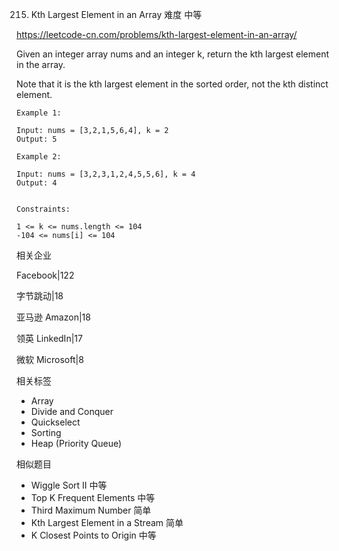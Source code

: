 215. Kth Largest Element in an Array
难度
中等

https://leetcode-cn.com/problems/kth-largest-element-in-an-array/

Given an integer array nums and an integer k, return the kth largest element in the array.

Note that it is the kth largest element in the sorted order, not the kth distinct element.

 
```
Example 1:

Input: nums = [3,2,1,5,6,4], k = 2
Output: 5

Example 2:

Input: nums = [3,2,3,1,2,4,5,5,6], k = 4
Output: 4
 

Constraints:

1 <= k <= nums.length <= 104
-104 <= nums[i] <= 104
```

相关企业

Facebook|122

字节跳动|18

亚马逊 Amazon|18

领英 LinkedIn|17

微软 Microsoft|8


相关标签
- Array
- Divide and Conquer
- Quickselect
- Sorting
- Heap (Priority Queue)

相似题目
- Wiggle Sort II
中等
- Top K Frequent Elements
中等
- Third Maximum Number
简单
- Kth Largest Element in a Stream
简单
- K Closest Points to Origin
中等